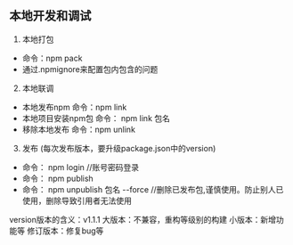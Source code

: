 ## 本地开发和调试

1. 本地打包
- 命令：npm pack
- 通过.npmignore来配置包内包含的问题

2. 本地联调
- 本地发布npm 命令：npm link 
- 本地项目安装npm包 命令： npm link 包名
- 移除本地发布 命令：npm unlink

3. 发布 (每次发布版本，要升级package.json中的version)
- 命令： npm login    //账号密码登录
- 命令： npm  publish
- 命令： npm unpublish  包名 --force //删除已发布包,谨慎使用。防止别人已使用，删除导致引用者无法使用
 
 version版本的含义：v1.1.1
 大版本：不兼容，重构等级别的构建
 小版本：新增功能等
 修订版本：修复bug等